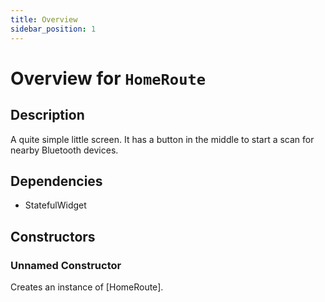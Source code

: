 ```yaml
---
title: Overview
sidebar_position: 1
---
```


# Overview for `HomeRoute`

## Description

A quite simple little screen. It has a button in the middle to start a scan for nearby Bluetooth devices.

## Dependencies

- StatefulWidget

## Constructors

### Unnamed Constructor
Creates an instance of [HomeRoute].

